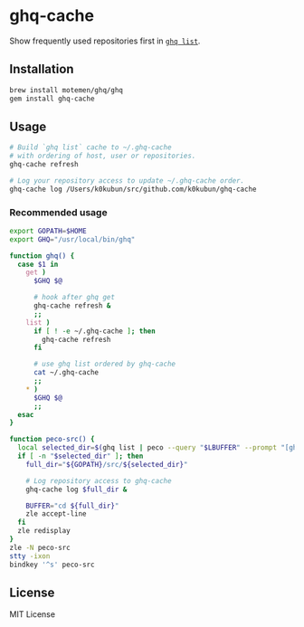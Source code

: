 # ghq-cache

Show frequently used repositories first in [`ghq list`](https://github.com/motemen/ghq).

## Installation

```bash
brew install motemen/ghq/ghq
gem install ghq-cache
```

## Usage

```bash
# Build `ghq list` cache to ~/.ghq-cache
# with ordering of host, user or repositories.
ghq-cache refresh

# Log your repository access to update ~/.ghq-cache order.
ghq-cache log /Users/k0kubun/src/github.com/k0kubun/ghq-cache
```

### Recommended usage

```bash
export GOPATH=$HOME
export GHQ="/usr/local/bin/ghq"

function ghq() {
  case $1 in
    get )
      $GHQ $@

      # hook after ghq get
      ghq-cache refresh &
      ;;
    list )
      if [ ! -e ~/.ghq-cache ]; then
        ghq-cache refresh
      fi

      # use ghq list ordered by ghq-cache
      cat ~/.ghq-cache
      ;;
    * )
      $GHQ $@
      ;;
  esac
}

function peco-src() {
  local selected_dir=$(ghq list | peco --query "$LBUFFER" --prompt "[ghq list]")
  if [ -n "$selected_dir" ]; then
    full_dir="${GOPATH}/src/${selected_dir}"

    # Log repository access to ghq-cache
    ghq-cache log $full_dir &

    BUFFER="cd ${full_dir}"
    zle accept-line
  fi
  zle redisplay
}
zle -N peco-src
stty -ixon
bindkey '^s' peco-src
```

## License

MIT License
